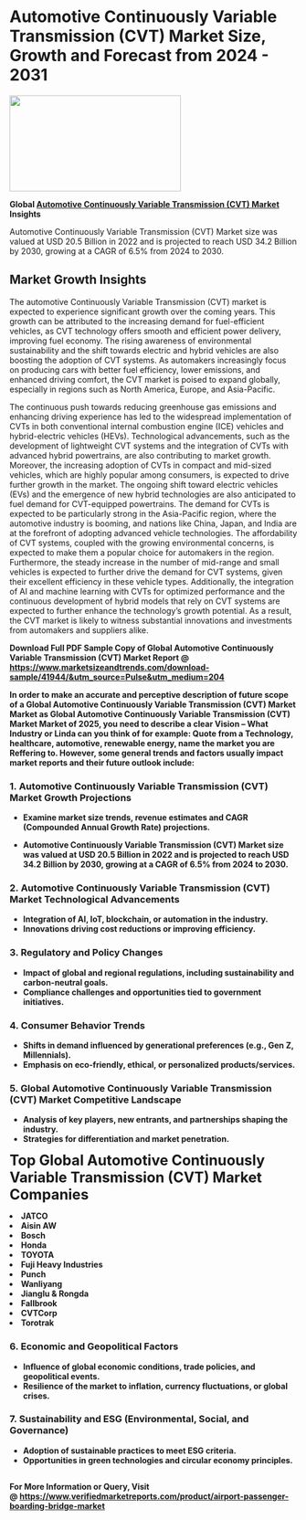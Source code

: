 <H1>Automotive Continuously Variable Transmission (CVT) Market Size, Growth and Forecast from 2024 - 2031</H1><img class="aligncenter size-medium wp-image-584254" src="https://thirdeyenews.in/wp-content/uploads/2024/09/Global-Market-Research-300x168.jpeg" alt="" width="300" height="168" /><p><strong>Global&nbsp;<a href="https://www.marketsizeandtrends.com/download-sample/41944/&amp;utm_source=Pulse&amp;utm_medium=204">Automotive Continuously Variable Transmission (CVT) Market</a> Insights</strong></p><p>Automotive Continuously Variable Transmission (CVT) Market size was valued at USD 20.5 Billion in 2022 and is projected to reach USD 34.2 Billion by 2030, growing at a CAGR of 6.5% from 2024 to 2030.</p><p><h2>Market Growth Insights</h2> <p>The automotive Continuously Variable Transmission (CVT) market is expected to experience significant growth over the coming years. This growth can be attributed to the increasing demand for fuel-efficient vehicles, as CVT technology offers smooth and efficient power delivery, improving fuel economy. The rising awareness of environmental sustainability and the shift towards electric and hybrid vehicles are also boosting the adoption of CVT systems. As automakers increasingly focus on producing cars with better fuel efficiency, lower emissions, and enhanced driving comfort, the CVT market is poised to expand globally, especially in regions such as North America, Europe, and Asia-Pacific.</p> <p><strong></strong></p> <p>The continuous push towards reducing greenhouse gas emissions and enhancing driving experience has led to the widespread implementation of CVTs in both conventional internal combustion engine (ICE) vehicles and hybrid-electric vehicles (HEVs). Technological advancements, such as the development of lightweight CVT systems and the integration of CVTs with advanced hybrid powertrains, are also contributing to market growth. Moreover, the increasing adoption of CVTs in compact and mid-sized vehicles, which are highly popular among consumers, is expected to drive further growth in the market. The ongoing shift toward electric vehicles (EVs) and the emergence of new hybrid technologies are also anticipated to fuel demand for CVT-equipped powertrains. The demand for CVTs is expected to be particularly strong in the Asia-Pacific region, where the automotive industry is booming, and nations like China, Japan, and India are at the forefront of adopting advanced vehicle technologies. The affordability of CVT systems, coupled with the growing environmental concerns, is expected to make them a popular choice for automakers in the region. Furthermore, the steady increase in the number of mid-range and small vehicles is expected to further drive the demand for CVT systems, given their excellent efficiency in these vehicle types. Additionally, the integration of AI and machine learning with CVTs for optimized performance and the continuous development of hybrid models that rely on CVT systems are expected to further enhance the technology’s growth potential. As a result, the CVT market is likely to witness substantial innovations and investments from automakers and suppliers alike. <p><strong></p><p><span class=""><strong>Download Full PDF Sample Copy of Global Automotive Continuously Variable Transmission (CVT) Market Report</strong> @ <a href="https://www.marketsizeandtrends.com/download-sample/41944/&amp;utm_source=Pulse&amp;utm_medium=204" target="_blank">https://www.marketsizeandtrends.com/download-sample/41944/&amp;utm_source=Pulse&amp;utm_medium=204</a></span></p><p>In order to make an accurate and perceptive description of future scope of a Global&nbsp;Automotive Continuously Variable Transmission (CVT) Market Market as Global&nbsp;Automotive Continuously Variable Transmission (CVT) Market Market of 2025, you need to describe a clear Vision &ndash; What Industry or Linda can you think of for example: Quote from a Technology, healthcare, automotive, renewable energy, name the market you are Reffering to. However, some general trends and factors usually impact market reports and their future outlook include:</p><h3>1.&nbsp;<strong>Automotive Continuously Variable Transmission (CVT) Market Growth Projections</strong></h3><ul><li>Examine market size trends, revenue estimates and CAGR (Compounded Annual Growth Rate) projections.</li><li><p>Automotive Continuously Variable Transmission (CVT) Market size was valued at USD 20.5 Billion in 2022 and is projected to reach USD 34.2 Billion by 2030, growing at a CAGR of 6.5% from 2024 to 2030.</p></li></ul><h3>2.&nbsp;<strong>Automotive Continuously Variable Transmission (CVT) Market Technological Advancements</strong></h3><ul><li>Integration of AI, IoT, blockchain, or automation in the industry.</li><li>Innovations driving cost reductions or improving efficiency.</li></ul><h3>3.&nbsp;<strong>Regulatory and Policy Changes</strong></h3><ul><li>Impact of global and regional regulations, including sustainability and carbon-neutral goals.</li><li>Compliance challenges and opportunities tied to government initiatives.</li></ul><h3>4.&nbsp;<strong>Consumer Behavior Trends</strong></h3><ul><li>Shifts in demand influenced by generational preferences (e.g., Gen Z, Millennials).</li><li>Emphasis on eco-friendly, ethical, or personalized products/services.</li></ul><h3>5.&nbsp;<strong>Global Automotive Continuously Variable Transmission (CVT) Market Competitive Landscape</strong></h3><ul><li>Analysis of key players, new entrants, and partnerships shaping the industry.</li><li>Strategies for differentiation and market penetration.</li></ul><p data-pm-slice="1 1 []"><span style="color: inherit; font-family: inherit; font-size: 25px;">Top Global Automotive Continuously Variable Transmission (CVT) Market Companies</span></p><div class="" data-test-id=""><p><li>JATCO</li><li> Aisin AW</li><li> Bosch</li><li> Honda</li><li> TOYOTA</li><li> Fuji Heavy Industries</li><li> Punch</li><li> Wanliyang</li><li> Jianglu & Rongda</li><li> Fallbrook</li><li> CVTCorp</li><li> Torotrak</li></p></div><h3>6.&nbsp;<strong>Economic and Geopolitical Factors</strong></h3><ul><li>Influence of global economic conditions, trade policies, and geopolitical events.</li><li>Resilience of the market to inflation, currency fluctuations, or global crises.</li></ul><h3>7.&nbsp;<strong>Sustainability and ESG (Environmental, Social, and Governance)</strong></h3><ul><li>Adoption of sustainable practices to meet ESG criteria.</li><li>Opportunities in green technologies and circular economy principles.</li></ul><h2><strong style="font-size: 14px;">For More Information or Query, Visit @&nbsp;</strong><a style="background-color: #ffffff; font-size: 14px;" href="https://www.marketsizeandtrends.com/report/automotive-continuously-variable-transmission-cvt-market/" target="_blank">https://www.verifiedmarketreports.com/product/airport-passenger-boarding-bridge-market</a></h2>
